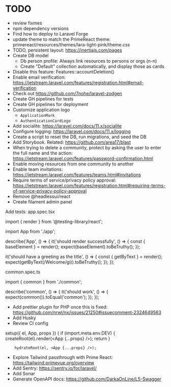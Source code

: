 # TODO

- review fixmes
- npm dependency versions
- Find how to deploy to Laravel Forge
- update theme to match the PrimeReact theme: primereact/resources/themes/lara-light-pink/theme.css
- TODO, persistent layout: https://inertiajs.com/pages
- Create DB model
  - Db person profile: Always link resources to persons or orgs (n-n)
  - Create "Default" collection automatically, and display those as cards
- Disable this feature: Features::accountDeletion()
- Enable email verification: https://jetstream.laravel.com/features/registration.html#email-verification
- Check out https://github.com/7nohe/laravel-zodgen
- Create GH pipelines for tests
- Create GH pipelines for deployment
- Customize application logo
  - `ApplicationMark`
  - `AuthenticationCardLogo`
- Add socialite: https://laravel.com/docs/11.x/socialite
- Configure logging: https://laravel.com/docs/11.x/logging
- Create a script to reset the DB, run migrations, and seed the DB
- Add Storybook. Related: https://github.com/area17/blast
- When trying to delete a community, protect by asking the user to enter the full name and the action: https://jetstream.laravel.com/features/password-confirmation.html
- Enable moving resources from one community to another
- Enable team invitations: https://jetstream.laravel.com/features/teams.html#invitations
- Require terms of service/privacy policy approval: https://jetstream.laravel.com/features/registration.html#requiring-terms-of-service-privacy-policy-approval
- Remove @headlessui/react
- Create filament admin panel

Add tests:
app.spec.tsx

import { render } from '@testing-library/react';

import App from './app';

describe('App', () => {
it('should render successfully', () => {
const { baseElement } = render(<App />);
expect(baseElement).toBeTruthy();
});

it('should have a greeting as the title', () => {
const { getByText } = render(<App />);
expect(getByText(/Welcome/gi)).toBeTruthy();
});
});

common.spec.ts

import { common } from './common';

describe('common', () => {
it('should work', () => {
expect(common()).toEqual('common');
});
});

- Add prettier plugin for PHP once this is fixed: https://github.com/nrwl/nx/issues/21250#issuecomment-2324649563
- Add Husky
- Review CI config


setup({ el, App, props }) {
if (import.meta.env.DEV) {
createRoot(el).render(<App {...props} />);
return
}

        hydrateRoot(el, <App {...props} />);

- Explore Tailwind passthrough with Prime React: https://tailwind.primevue.org/overview
- Add Sentry: https://sentry.io/for/laravel/
- Add Sonar
- Generate OpenAPI docs: https://github.com/DarkaOnLine/L5-Swagger
